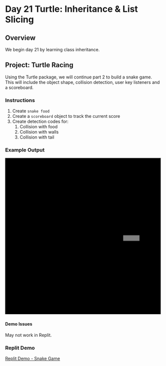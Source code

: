 # Day 21 Turtle: Inheritance & List Slicing

## Overview

   We begin day 21 by learning class inheritance.

## Project: Turtle Racing

Using the Turtle package, we will continue part 2 to build a snake game. This will include the object shape, collision detection, user key listeners and a scoreboard.

### Instructions

1. Create `snake food`
2. Create a `scoreboard` object to track the current score
3. Create detection codes for:
   1. Collision with food
   2. Collision with walls
   3. Collision with tail

### Example Output

![Snake Game Part 1](Images/snake_game_part1.png)

#### Demo Issues

May not work in Replit.

### Replit Demo

[Replit Demo - Snake Game](https://replit.com/@EoghyUnscripted/Snake-Game)

